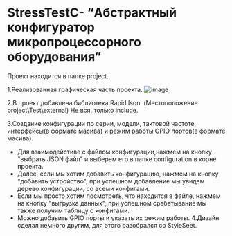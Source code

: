 # StressTestC- “Абстрактный конфигуратор микропроцессорного оборудования”

Проект находится в папке project.

1.Реализованная графическая часть проекта.
![image](https://user-images.githubusercontent.com/81958264/203873670-a1b7dc98-5ab2-476f-b1e6-b36bbb4269aa.png)


2.В проект добавлена библиотека RapidJson. (Местоположение project\Test\external\) Не вся, только include.


3.Создание конфигурации по серии, модели, тактовой частоте, интерфейсы(в формате масива) и режим работы GPIO портов(в формате масива).
  - Для взаимодейстиве с файлом конфигурации,нажмем на кнопку "выбрать JSON файл" и выберем его в папке configuration в корне проекта.
  - Далее, если мы хотим добавить конфигурацию, нажмем на кнопку "добавить устройство", при успешном добавление мы увидем дерево конфигурации, со всеми конфигами.
  - Если мы просто хотим посмотреть, что находится в файле, нажмем на кнопку "выгрузка данных", при успешном срабатывание мы также получим таблицу с конфигами. 
  - Можно добавить GPIO порты и указать их режим работы. 
4.Дизайн сделал немного другим, для этого разобрался со StyleSeet.

